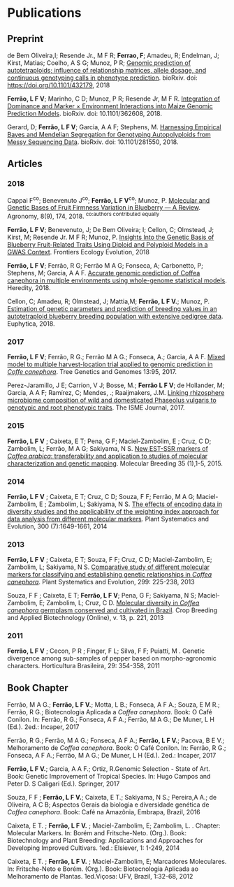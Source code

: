 # Publications

## Preprint

de Bem Oliveira,I; Resende Jr., M F R;  **Ferrao, F**; Amadeu, R; Endelman, J;  Kirst, Matias;  Coelho, A S G; Munoz, P R; [Genomic prediction of autotetraploids; influence of relationship matrices, allele dosage, and continuous genotyping calls in phenotype prediction](https://www.biorxiv.org/content/early/2018/10/03/432179?rss=1&utm_source=dlvr.it&utm_medium=twitter). bioRxiv. doi: https://doi.org/10.1101/432179, 2018


**Ferrão, L F V**; Marinho, C D; Munoz, P R; Resende Jr, M F R. [Integration of Dominance and Marker × Environment  Interactions into Maize Genomic Prediction Models](https://www.biorxiv.org/content/early/2018/07/04/362608). bioRxiv. doi: 10.1101/362608, 2018.

Gerard, D; **Ferrão, L F V**; Garcia, A A F; Stephens, M. [Harnessing Empirical Bayes and Mendelian Segregation for Genotyping Autopolyploids from Messy Sequencing Data](https://www.biorxiv.org/content/early/2018/03/16/281550). bioRxiv. doi: 10.1101/281550, 2018.

## Articles

### 2018

Cappai F<sup>co</sup>; Benevenuto J<sup>co</sup>; **Ferrão, L F V**<sup>co</sup>; Munoz, P. [Molecular and Genetic Bases of Fruit Firmness Variation in Blueberry — A Review](http://www.mdpi.com/2073-4395/8/9/174). Agronomy, 8(9), 174, 2018. 
<sup>co:authors contributed equally</sup>

**Ferrão, L F V**; Benevenuto, J; De Bem Oliveira; I; Cellon, C; Olmstead, J; Kirst, M; Resende Jr. M F R; Munoz, P. [Insights Into the Genetic Basis of Blueberry Fruit-Related Traits Using Diploid and Polyploid Models in a GWAS Context](https://www.frontiersin.org/articles/10.3389/fevo.2018.00107/full?&utm_source=Email_to_authors_&utm_medium=Email&utm_content=T1_11.5e1_author&utm_campaign=Email_publication&field=&journalName=Frontiers_in_Ecology_and_Evolution&id=358906). Frontiers Ecology Evolution, 2018

**Ferrão, L F V**;  Ferrão, R G; Ferrão M A G; Fonseca, A; Carbonetto, P; Stephens, M; Garcia, A A F. [Accurate genomic prediction of Coffea canephora in multiple environments using whole-genome statistical models](https://www.nature.com/articles/s41437-018-0105-y). Heredity, 2018.


Cellon, C; Amadeu, R; Olmstead, J; Mattia,M; **Ferrão, L F V.**; Munoz, P. [Estimation of genetic parameters and prediction of breeding values in an autotetraploid blueberry breeding population with extensive pedigree data](https://link.springer.com/article/10.1007/s10681-018-2165-8). Euphytica, 2018.


### 2017
**Ferrão, L F V**; Ferrão, R G.; Ferrão M A G.; Fonseca, A.; Garcia, A A F. [Mixed model to multiple harvest-location trial applied to genomic prediction in *Coffe canephora*](https://link.springer.com/article/10.1007/s11295-017-1171-7). Tree Genetics and Genomes 13:95, 2017.

Perez-Jaramillo, J E; Carrion, V J; Bosse, M.; **Ferrão L F V**;  de Hollander, M; Garcia, A A F; Ramírez, C; Mendes, .;  Raaijmakers, J.M. [Linking rhizosphere microbiome composition of wild and domesticated Phaseolus vulgaris to genotypic and root phenotypic traits](https://www.nature.com/articles/ismej201785). The ISME Journal, 2017.

### 2015
**Ferrão, L F V** ; Caixeta, E T; Pena, G F; Maciel-Zambolim, E ; Cruz, C D;  Zambolim, L; Ferrão, M A G;  Sakiyama, N S. [New EST-SSR markers of *Coffea arabica*: transferability and application to studies of molecular characterization and genetic mapping](https://link.springer.com/article/10.1007/s11032-015-0247-z). Molecular Breeding 35 (1),1-5, 2015.

### 2014
**Ferrão, L F V** ; Caixeta, E T; Cruz, C D; Souza, F F; Ferrão, M A G; Maciel-Zambolim, E ; Zambolim, L; Sakiyama, N S. [The effects of encoding data in diversity studies and the applicability of the weighting index approach for data analysis from different molecular markers](https://link.springer.com/article/10.1007/s00606-014-0990-3). Plant Systematics and Evolution, 300 (7):1649-1661, 2014

### 2013
**Ferrão, L F V** ; Caixeta, E T; Souza, F F; Cruz, C D; Maciel-Zambolim, E; Zambolim, L; Sakiyama, N S. [Comparative study of different molecular markers for classifying and establishing genetic relationships in *Coffea canephora*](https://link.springer.com/article/10.1007/s00606-012-0717-2). Plant Systematics and Evolution, 299: 225-238, 2013

Souza, F F ; Caixeta, E T; **Ferrão, L F V**; Pena, G F; Sakiyama, N S; Maciel-Zambolim, E; Zambolim, L; Cruz, C D. [Molecular diversity in *Coffea canephora* germplasm conserved and cultivated in Brazil](http://www.scielo.br/scielo.php?script=sci_arttext&pid=S1984-70332013000400001). Crop Breeding and Applied Biotechnology (Online), v. 13, p. 221, 2013

### 2011
**Ferrão, L F V** ; Cecon, P R ; Finger, F L; Silva, F F; Puiatti, M . Genetic divergence among sub-samples of pepper based on morpho-agronomic characters. Horticultura Brasileira, 29: 354-358, 2011


## Book Chapter

Ferrão, M A G.; **Ferrão, L F V.**; Motta, L B.; Fonseca, A F A.; Souza, E M R.; Ferrão, R G.; Biotecnologia Aplicada a *Coffea canephora*. Book: O Café Conilon. In: Ferrão, R G.; Fonseca, A F A.; Ferrão, M A G.; De Muner, L H (Ed.). 2ed.: Incaper, 2017

Ferrão, R G.; Ferrão, M A G.; Fonseca, A F A.; **Ferrão, L F V.**; Pacova, B E V.; Melhoramento de *Coffea canephora*. Book: O Café Conilon. In: Ferrão, R G.; Fonseca, A F A.; Ferrão, M A G.; De Muner, L H (Ed.). 2ed.: Incaper, 2017

**Ferrão, L F V.**; Garcia, A A F.; Ortiz, R.Genomic Selection - State of Art. Book: Genetic Improvement of Tropical Species. In: Hugo Campos and Peter D. S Caligari (Ed.).  Springer, 2017

Souza, F F ; **Ferrão, L F V.**; Caixeta, E T.; Sakiyama, N S.; Pereira,A A.; de Oliveira, A C B; Aspectos Gerais da biologia e diversidade genética de *Coffea canephora*. Book: Café na Amazônia, Embrapa, Brazil, 2016

Caixeta, E T. ; **Ferrão, L F V.** ; Maciel-Zambolim, E; Zambolim, L. . Chapter: Molecular Markers. In: Borém and Fritsche-Neto. (Org.). Book: Biotechnology and Plant Breeding: Applications and Approaches for Developing Improved Cultivars. 1ed.: Elsiever, 1: 1-249, 2014

Caixeta, E T. ; **Ferrão, L F V.** ; Maciel-Zambolim, E; Marcadores Moleculares. In: Fritsche-Neto e Borém. (Org.).  Book: Biotecnologia Aplicada ao Melhoramento de Plantas. 1ed.Viçosa: UFV, Brazil,  1:32-68, 2012

